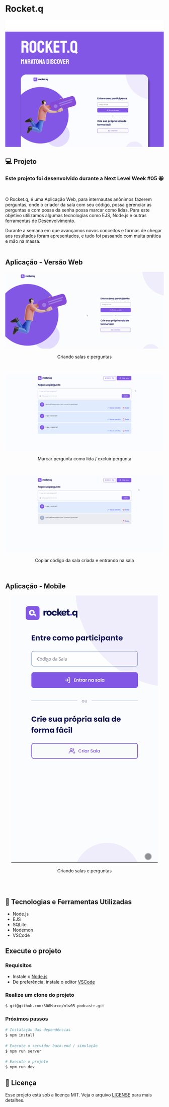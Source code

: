 # Rocket.q

<p align="center">
    <img src="./github/rocket.q.png" />
</p>

## 💻 Projeto

### Este projeto foi desenvolvido durante a Next Level Week #05 😀
<br>

O Rocket.q, é uma Aplicação Web, para internautas anônimos fazerem perguntas, onde o criador da sala com seu código, possa gerenciar as perguntas e com posse da senha possa marcar como lidas. Para este objetivo utilizamos algumas tecnologias como EJS, Node.js e outras ferramentas de Desenvolvimento. 

Durante a semana em que avançamos novos conceitos e formas de chegar aos resultados foram apresentados, e tudo foi passando com muita prática e mão na massa.
<br>
<br>

## Aplicação - Versão Web

<p align="center">
    <img src="./github/criarSalaEPerguntas.gif" />
</p>
<p align="center">
Criando salas e perguntas
</p>

<br>

<p align="center">
    <img src="./github/marcarLido-excluirPergunta.gif" />
</p>
<p align="center">
Marcar pergunta como lida / excluir pergunta
</p>

<br>

<p align="center">
    <img src="./github/copiarCodigo-entrarNaSala.gif" />
</p>
<p align="center">
Copiar código da sala criada e entrando na sala
</p>

<br>

## Aplicação - Mobile

<p align="center">
    <img src="./github/mobile.gif" />
</p>
<p align="center">
Criando salas e perguntas
</p>

<br>
<br>

## 🔨 Tecnologias e Ferramentas Utilizadas
 - Node.js
 - EJS
 - SQLite
 - Nodemon
 - VSCode

## Execute o projeto

### Requisitos
 - Instale o [Node.js](https://nodejs.org/en/download/)
 - De preferência, instale o editor [VSCode](https://code.visualstudio.com/)

### Realize um clone do projeto

```bash
$ git@github.com:300Marco/nlw05-podcastr.git
```

### Próximos passos

```bash
# Instalação das dependências
$ npm install

# Execute o servidor back-end / simulação
$ npm run server

# Execute o projeto
$ npm run dev
```

## 📃 Licença

Esse projeto está sob a licença MIT. Veja o arquivo [LICENSE](.github/LICENSE.md) para mais detalhes.